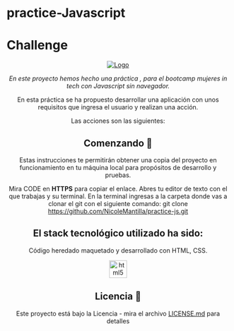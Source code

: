 # practice-Javascript
# Challenge

<div align="center">
  <a href="https://github.com/NicoleMantilla/practice-js">
    <img src="https://i.pinimg.com/564x/ee/98/95/ee9895f43c1570424c951f0bcddeccb1.jpg" alt="Logo">
  </a>


_En este proyecto hemos hecho una práctica , para el bootcamp mujeres in tech con Javascript sin navegador._

En esta práctica se ha propuesto desarrollar una aplicación con unos requisitos que ingresa el usuario y realizan una acción.

Las acciones son las siguientes: 



## Comenzando 🚀

Estas instrucciones te permitirán obtener una copia del proyecto en funcionamiento en tu máquina local para propósitos de desarrollo y pruebas.

Mira CODE en **HTTPS** para copiar el enlace. Abres tu editor de texto con el que trabajas y su terminal. 
En la terminal ingresas a la carpeta donde vas a clonar el git con el siguiente comando: git clone https://github.com/NicoleMantilla/practice-js.git

## El stack tecnológico utilizado ha sido:
Código heredado maquetado y desarrollado con HTML, CSS.
<br/>

<img src="https://upload.wikimedia.org/wikipedia/commons/6/6a/JavaScript-logo.png" alt="html5" width="40" height="40"/>



## Licencia 📄

Este proyecto está bajo la Licencia - mira el archivo [LICENSE.md](LICENSE.md) para detalles
